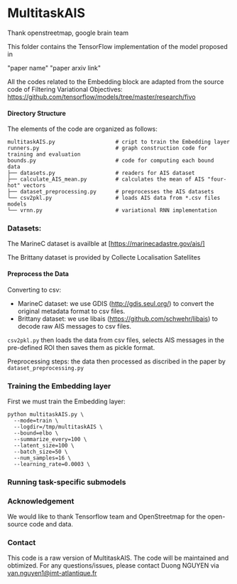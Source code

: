 # MultitaskAIS

Thank openstreetmap, google brain team


This folder contains the TensorFlow implementation of the model proposed in

"paper name"
"paper arxiv link"

All the codes related to the Embedding block are adapted from the source code of Filtering Variational Objectives:
https://github.com/tensorflow/models/tree/master/research/fivo

#### Directory Structure
The elements of the code are organized as follows:

```
multitaskAIS.py                   # cript to train the Embedding layer
runners.py                        # graph construction code for training and evaluation
bounds.py                         # code for computing each bound
data
├── datasets.py                   # readers for AIS dataset
├── calculate_AIS_mean.py         # calculates the mean of AIS "four-hot" vectors
├── dataset_preprocessing.py      # preprocesses the AIS datasets
└── csv2pkl.py                    # loads AIS data from *.csv files 
models
└── vrnn.py                       # variational RNN implementation

```

### Datasets:

The MarineC dataset is availble at [https://marinecadastre.gov/ais/]

The Brittany dataset is provided by Collecte Localisation Satellites


#### Preprocess the Data

Converting to csv:
* MarineC dataset: we use GDIS (http://gdis.seul.org/) to convert the original metadata format to csv files.
* Brittany dataset: we use libais (https://github.com/schwehr/libais) to decode raw AIS messages to csv files.

`csv2pkl.py` then loads the data from csv files, selects AIS messages in the pre-defined ROI then saves them as pickle format.

Preprocessing steps: the data then processed as discribed in the paper by `dataset_preprocessing.py`

### Training the Embedding layer

First we must train the Embedding layer:
```
python multitaskAIS.py \
  --mode=train \
  --logdir=/tmp/multitaskAIS \
  --bound=elbo \
  --summarize_every=100 \
  --latent_size=100 \
  --batch_size=50 \
  --num_samples=16 \
  --learning_rate=0.0003 \
```

### Running task-specific submodels



### Acknowledgement

We would like to thank Tensorflow team and OpenStreetmap for the open-source code and data.


### Contact

This code is a raw version of MultitaskAIS. The code will be maintained and obtimized.
For any questions/issues, please contact Duong NGUYEN via van.nguyen1@imt-atlantique.fr
